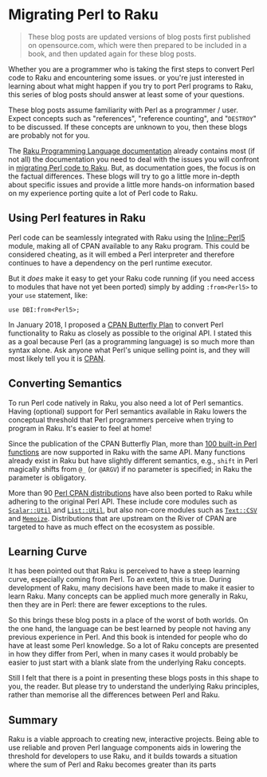 # Migrating Perl to Raku

> These blog posts are updated versions of blog posts first published on opensource.com, which were then prepared to be included in a book, and then updated again for these blog posts.

Whether you are a programmer who is taking the first steps to convert Perl code to Raku and encountering some issues. or you're just interested in learning about what might happen if you try to port Perl programs to Raku, this series of blog posts should answer at least some of your questions.

These blog posts assume familiarity with Perl as a programmer / user.   Expect concepts such as "references", "reference counting", and "`DESTROY`" to be discussed.  If these concepts are unknown to you, then these blogs are probably not for you.

The [Raku Programming Language documentation](https://docs.raku.org) already contains most (if not all) the documentation you need to deal with the issues you will confront in [migrating Perl code to Raku](https://docs.raku.org/language/perl2raku-overview).  But, as documentation goes, the focus is on the factual differences.  These blogs will try to go a little more in-depth about specific issues and provide a little more hands-on information based on my experience porting quite a lot of Perl code to Raku.

## Using Perl features in Raku

Perl code can be seamlessly integrated with Raku using the [Inline::Perl5](https://raku.land/cpan:NINE/Inline::Perl5) module, making all of CPAN available to any Raku program. This could be considered cheating, as it will embed a Perl interpreter and therefore continues to have a dependency on the perl runtime executor.

But it *does* make it easy to get your Raku code running (if you need access to modules that have not yet been ported) simply by adding `:from<Perl5>` to your `use` statement, like:

    use DBI:from<Perl5>;

In January 2018, I proposed a [CPAN Butterfly Plan](https://www.perl.com/article/an-open-letter-to-the-perl-community/) to convert Perl functionality to Raku as closely as possible to the original API. I stated this as a goal because Perl (as a programming language) is so much more than syntax alone. Ask anyone what Perl's unique selling point is, and they will most likely tell you it is [CPAN](https://metacpan.org).

## Converting Semantics

To run Perl code natively in Raku, you also need a lot of Perl semantics. Having (optional) support for Perl semantics available in Raku lowers the conceptual threshold that Perl programmers perceive when trying to program in Raku. It's easier to feel at home!

Since the publication of the CPAN Butterfly Plan, more than [100 built-in Perl functions](https://raku.land/zef:lizmat/P5built-ins) are now supported in Raku with the same API. Many functions already exist in Raku but have slightly different semantics, e.g., `shift` in Perl magically shifts from `@_` (or `@ARGV`) if no parameter is specified; in Raku the parameter is obligatory.

More than 90 [Perl CPAN distributions](https://raku.land/tags/cpan5) have also been ported to Raku while adhering to the original Perl API. These include core modules such as [`Scalar::Util`](https://raku.land/zef:lizmat/Scalar::Util) and [`List::Util`](https://raku.land/zef:lizmat/List::Util), but also non-core modules such as [`Text::CSV`](https://raku.land/github:Tux/Text::CSV) and [`Memoize`](https://raku.land/zef:lizmat/Memoize). Distributions that are upstream on the River of CPAN are targeted to have as much effect on the ecosystem as possible.

## Learning Curve
It has been pointed out that Raku is perceived to have a steep learning curve, especially coming from Perl.  To an extent, this is true.  During development of Raku, many decisions have been made to make it easier to learn Raku.  Many concepts can be applied much more generally in Raku, then they are in Perl: there are fewer exceptions to the rules.

So this brings these blog posts in a place of the worst of both worlds.  On the one hand, the language can be best learned by people not having any previous experience in Perl.  And this book is intended for people who do have at least some Perl knowledge.  So a lot of Raku concepts are presented in how they differ from Perl, when in many cases it would probably be easier to just start with a blank slate from the underlying Raku concepts.

Still I felt that there is a point in presenting these blogs posts in this shape to you, the reader.  But please try to understand the underlying Raku principles, rather than memorise all the differences between Perl and Raku.

## Summary
Raku is a viable approach to creating new, interactive projects. Being able to use reliable and proven Perl language components aids in lowering the threshold for developers to use Raku, and it builds towards a situation where the sum of Perl and Raku becomes greater than its parts
